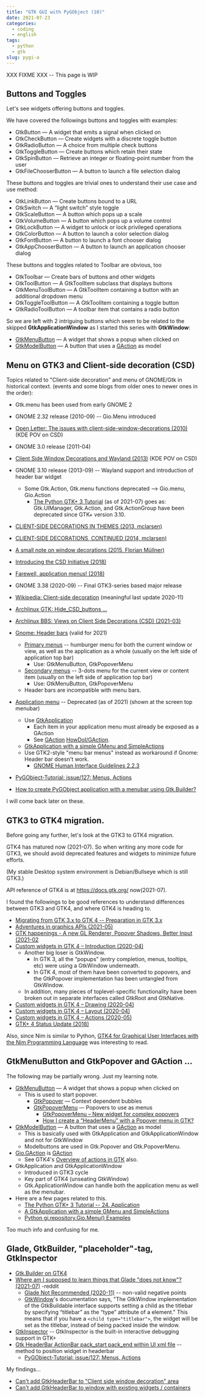 ```yaml
---
title: "GTK GUI with PyGObject (10)"
date: 2021-07-23
categories:
  - coding
  - english
tags:
  - python
  - gtk
slug: pygi-a
---
```


XXX FIXME XXX -- This page is WIP

## Buttons and Toggles

Let's see widgets offering buttons and toggles.

We have covered the followings buttons and toggles with examples:

* GtkButton — A widget that emits a signal when clicked on
* GtkCheckButton — Create widgets with a discrete toggle button
* GtkRadioButton — A choice from multiple check buttons
* GtkToggleButton — Create buttons which retain their state
* GtkSpinButton — Retrieve an integer or floating-point number from the user
* GtkFileChooserButton — A button to launch a file selection dialog

These buttons and toggles are trivial ones to understand their use case and use method:
* GtkLinkButton — Create buttons bound to a URL
* GtkSwitch — A “light switch” style toggle
* GtkScaleButton — A button which pops up a scale
* GtkVolumeButton — A button which pops up a volume control
* GtkLockButton — A widget to unlock or lock privileged operations
* GtkColorButton — A button to launch a color selection dialog
* GtkFontButton — A button to launch a font chooser dialog
* GtkAppChooserButton — A button to launch an application chooser dialog

These buttons and toggles related to Toolbar are obvious, too
* GtkToolbar — Create bars of buttons and other widgets
* GtkToolButton — A GtkToolItem subclass that displays buttons
* GtkMenuToolButton — A GtkToolItem containing a button with an additional dropdown menu
* GtkToggleToolButton — A GtkToolItem containing a toggle button
* GtkRadioToolButton — A toolbar item that contains a radio button

So we are left with 2 intriguing buttons which seem to be related to the skipped __GtkApplicationWindow__ as I started this series with __GtkWindow__:

* [GtkMenuButton](https://lazka.github.io/pgi-docs/Gtk-3.0/classes/MenuButton.html#class-details) — A widget that shows a popup when clicked on
* [GtkModelButton](https://lazka.github.io/pgi-docs/Gtk-3.0/classes/ModelButton.html#class-details) — A button that uses a [GAction](https://developer.gnome.org/GAction/) as model


## Menu on GTK3 and Client-side decoration (CSD)

Topics related to "Client-side decoration" and menu of GNOME/Gtk in historical context. (events and some blogs from older ones to newer ones in the order):
* Gtk.menu has been used from early GNOME 2
* GNOME 2.32 release (2010-09) -- Gio.Menu introduced
* [Open Letter: The issues with client-side-window-decorations (2010)](http://blog.martin-graesslin.com/blog/2010/05/open-letter-the-issues-with-client-side-window-decorations/) (KDE POV on CSD)
* GNOME 3.0 release (2011-04)
* [Client Side Window Decorations and Wayland (2013)](https://blog.martin-graesslin.com/blog/2013/02/client-side-window-decorations-and-wayland/) (KDE POV on CSD)
* GNOME 3.10 release (2013-09) -- Wayland support and introduction of header bar widget
    * Some Gtk.Action, Gtk.menu functions deprecated --> Gio.menu, Gio.Action
        * [The Python GTK+ 3 Tutorial](https://python-gtk-3-tutorial.readthedocs.io/en/latest/menus.html) (as of 2021-07) goes as:
            Gtk.UIManager, Gtk.Action, and Gtk.ActionGroup have been deprecated since GTK+ version 3.10.
* [CLIENT-SIDE DECORATIONS IN THEMES (2013, mclarsen)](https://blogs.gnome.org/mclasen/2013/12/05/client-side-decorations-in-themes/)
* [CLIENT-SIDE DECORATIONS, CONTINUED (2014, mclarsen)](https://blogs.gnome.org/mclasen/2014/01/13/client-side-decorations-continued/)
* [A small note on window decorations (2015, Florian Müllner)](https://blogs.gnome.org/fmuellner/2015/01/30/a-small-note-on-window-decorations/)
* [Introducing the CSD Initiative (2018)](https://blogs.gnome.org/tbernard/2018/01/26/csd-initiative/)
* [Farewell, application menus! (2018)](https://blogs.gnome.org/aday/2018/10/09/farewell-application-menus/)
* GNOME 3.38 (2020-09) -- Final GTK3-series based major release
* [Wikipedia: Client-side decoration](https://en.wikipedia.org/wiki/Client-side_decoration) (meaningful last update 2020-11)
* [Archlinux GTK: Hide_CSD_buttons ...](https://wiki.archlinux.org/title/GTK#Hide_CSD_buttons)
* [Archlinux BBS: Views on Client Side Decorations (CSD) (2021-03)](https://bbs.archlinux.org/viewtopic.php?id=264764)
* [Gnome: Header bars](https://developer.gnome.org/hig/stable/header-bars.html.en) (valid for 2021)
    * [Primary menus](https://developer.gnome.org/hig/stable/primary-menus.html.en) -- humburger menu for both the current window or view, as well as the application as a whole (usually on the left side of application top bar)
        * Use: GtkMenuButton, GtkPopoverMenu
    * [Secondary menus](https://developer.gnome.org/hig/stable/secondary-menus.html.en) --  3-dots menu for the current view or content item (usually on the left side of application top bar)
        * Use: GtkMenuButton, GtkPopoverMenu
    * Header bars are incompatible with menu bars.
* [Application menu](https://wiki.gnome.org/HowDoI/ApplicationMenu) -- Deprecated (as of 2021) (shown at the screen top menubar)
    * Use [GtkApplication](https://wiki.gnome.org/HowDoI/GtkApplication)
        * Each item in your application menu must already be exposed as a GAction
        * See [GAction](https://developer.gnome.org/GAction/) [HowDoI/GAction](https://wiki.gnome.org/HowDoI/GAction).
    * [GtkApplication with a simple GMenu and SimpleActions](https://developer.gnome.org/gnome-devel-demos/stable/gmenu.py.html.en)
    * Use GTK2-style "menu bar menus" instead as workaround if Gnome: Header bar doesn't work.
        * [GNOME Human Interface Guidelines 2.2.3](https://developer.gnome.org/hig-book/3.12/menus-standard.html.en)

* [PyGObject-Tutorial: issue/127: Menus, Actions](https://github.com/sebp/PyGObject-Tutorial/issues/127)
* [How to create PyGObject application with a menubar using Gtk.Builder?](https://stackoverflow.com/questions/49964906/how-to-create-pygobject-application-with-a-menubar-using-gtk-builder)

I will come back later on these.

## GTK3 to GTK4 migration.

Before going any further, let's look at the GTK3 to GTK4 migration.

GTK4 has matured now (2021-07).  So when writing any more code for GTK3, we
should avoid deprecated features and widgets to minimize future efforts.

(My stable Desktop system environment is Debian/Bullseye which is still GTK3.)

API reference of GTK4 is at https://docs.gtk.org/ now(2021-07).

I found the followings to be good references to understand differences between GTK3 and GTK4, and where GTK4 is heading to.

* [Migrating from GTK 3.x to GTK 4 -- Preparation in GTK 3.x](https://developer.gnome.org/gtk4/stable/gtk-migrating-3-to-4.html#id-1.7.4.3)
* [Adventures in graphics APIs (2021-05)](https://blog.gtk.org/2021/05/10/adventures-in-graphics-apis/)
* [GTK happenings - A new GL Renderer, Popover Shadows, Better Input (2021-02](https://blog.gtk.org/2021/02/18/gtk-happenings/)
* [Custom widgets in GTK 4 – Introduction (2020-04)](https://blog.gtk.org/2020/04/23/custom-widgets-in-gtk-4-introduction/)
    * Another big loser is GtkWindow.
        * In GTK 3, all the “popups”  (entry completion, menus, tooltips, etc) were using a GtkWindow underneath.
        * In GTK 4, most of them have been converted to popovers, and the GtkPopover implementation has been untangled from GtkWindow.
    * In addition, many pieces of toplevel-specific functionality have been broken out in separate interfaces called GtkRoot and GtkNative.
* [Custom widgets in GTK 4 – Drawing (2020-04)](https://blog.gtk.org/2020/04/24/custom-widgets-in-gtk-4-drawing/)
* [Custom widgets in GTK 4 – Layout (2020-04)](https://blog.gtk.org/2020/04/27/custom-widgets-in-gtk-4-layout/)
* [Custom widgets in GTK 4 – Actions (2020-05)](https://blog.gtk.org/2020/05/01/custom-widgets-in-gtk-4-actions/)
* [GTK+ 4 Status Update (2018)](https://mclasen.fedorapeople.org/gtk4-devconf2018.pdf)

Also, since Nim is similar to Python, [GTK4 for Graphical User Interfaces with the Nim Programming Language](http://ssalewski.de/gtkprogramming.html) was interesting to read.

## GtkMenuButton and GtkPopover and GAction ...

The following may be partially wrong.  Just my learning note.

* [GtkMenuButton](https://lazka.github.io/pgi-docs/Gtk-3.0/classes/MenuButton.html#class-details) — A widget that shows a popup when clicked on
    * This is used to start popover.
        * [GtkPopover](https://lazka.github.io/pgi-docs/Gtk-3.0/classes/Popover.html) — Context dependent bubbles
        * [GtkPopoverMenu](https://lazka.github.io/pgi-docs/Gtk-3.0/classes/PopoverMenu.html) — Popovers to use as menus
          * [GtkPopoverMenu – New widget for complex popovers](https://csorianognome.wordpress.com/2014/11/07/gtkpopovermenu-new-widget-for-complex-popovers/)
          * [How I create a “HeaderMenu” with a Popover menu in GTK?](https://stackoverflow.com/questions/38907362/how-i-create-a-headermenu-with-a-popover-menu-in-gtk)
* [GtkModelButton](https://lazka.github.io/pgi-docs/Gtk-3.0/classes/ModelButton.html#class-details) — A button that uses a [GAction](https://developer.gnome.org/GAction/) as model
    * This is basically used with GtkApplication and GtkApplicationWindow and not for GtkWindow
    * Modelbuttons are used in Gtk.Popover and Gtk.PopoverMenu.
* [Gio.GAction](https://lazka.github.io/pgi-docs/index.html#Gio-2.0/classes/Action.html#Gio.Action) is [GAction](https://developer.gnome.org/GAction/)
    * See GTK4's [Overview of actions in GTK](https://docs.gtk.org/gtk4/actions.html) also.
* GtkApplication and GtkApplicationWindow
  * Introduced in GTK3 cycle
  * Key part of GTK4 (unseating GtkWindow)
  * Gtk.ApplicationWindow can handle both the application menu as well as the menubar.
* Here are a few pages related to this.
  * [The Python GTK+ 3 Tutorial -- 24. Application](https://python-gtk-3-tutorial.readthedocs.io/en/latest/application.html)
  * [A GtkApplication with a simple GMenu and SimpleActions](https://developer.gnome.org/gnome-devel-demos/stable/gmenu.py.html.en)
  * [Python gi.repository.Gio.Menu() Examples](https://www.programcreek.com/python/example/84574/gi.repository.Gio.Menu)

Too much info and confusing for me.

## Glade, GtkBuilder, "placeholder"-tag, GtkInspector

* [Gtk.Builder on GTK4](https://docs.gtk.org/gtk4/class.Builder.html#gtkbuilder-ui-definitions)
* [Where am I supposed to learn things that Glade "does not know"? (2021-07)](https://www.reddit.com/r/gnome/comments/og12z2/where_am_i_supposed_to_learn_things_that_glade/) -reddit
    * [Glade Not Recommended (2020-11)](https://blogs.gnome.org/christopherdavis/2020/11/19/glade-not-recommended/) -- non-valid negative points
    * [GtkWindow](https://lazka.github.io/pgi-docs/Gtk-3.0/classes/Window.html)'s documentation says, "The GtkWindow implementation of the GtkBuildable interface supports setting a child as the titlebar by specifying “titlebar” as the “type” attribute of a element." This means that if you have a `<child type="titlebar">`, the widget will be set as the titlebar, instead of being packed inside the window.
* [GtkInspector](https://wiki.gnome.org/Projects/GTK/Inspector) -- GtkInspector is the built-in interactive debugging support in GTK+
* [Gtk HeaderBar ActionBar pack_start pack_end within UI xml file](https://stackoverflow.com/questions/48581081/gtk-headerbar-actionbar-pack-start-pack-end-within-ui-xml-file0) -- method to position widget in headerbar
    * [PyGObject-Tutorial: issue/127: Menus, Actions](https://github.com/sebp/PyGObject-Tutorial/issues/127)

My findings...
* [Can't add GtkHeaderBar to "Client side window decoration" area](https://bugs.debian.org/cgi-bin/bugreport.cgi?bug=991468)
* [Can't add GtkHeaderBar to window with existing widgets / containers](https://gitlab.gnome.org/GNOME/glade/-/issues/499)

<!-- vim: set sw=2 sts=2 ai si et tw=79 ft=markdown: -->
